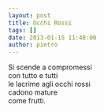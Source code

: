 ```yaml
---
layout: post
title: Occhi Rossi
tags: []
date: 2013-01-15 11:48:00
author: pietro
---
```

Si scende a compromessi<br/>con tutto e tutti<br/>le lacrime agli occhi rossi<br/>cadono mature<br/>come frutti.
